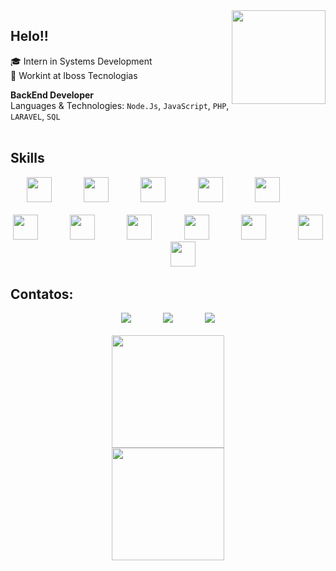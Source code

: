 <img src="https://user-images.githubusercontent.com/102002921/209721433-188214e6-d9c2-4ea1-91b6-24b85da56941.png"  width="150" height="150" align="right"/>
	
## Helo!!
<p align="left"  width="300" height="300"/>
 🎓  Intern in Systems Development <br>
 👾  Workint at Iboss Tecnologias <br>
	</p>
	<p align="right" style="width=20 height=20 margin-top=10"/>
 
</p>

**BackEnd Developer** \
Languages & Technologies: `Node.Js`, `JavaScript`, `PHP`, `LARAVEL`, `SQL` \
<br/>

## Skills
<div align="center">
  <img src="https://cdn.jsdelivr.net/gh/devicons/devicon/icons/git/git-original.svg" width="40" height="40"/>    
				&nbsp;&nbsp;&nbsp;&nbsp;&nbsp;&nbsp;&nbsp;&nbsp;&nbsp;&nbsp;&nbsp;
  <img src="https://cdn.jsdelivr.net/gh/devicons/devicon@latest/icons/php/php-original.svg" width="40" height="40"/>
	&nbsp;&nbsp;&nbsp;&nbsp;&nbsp;&nbsp;&nbsp;&nbsp;&nbsp;&nbsp;&nbsp;
  <img src="https://cdn.jsdelivr.net/gh/devicons/devicon@latest/icons/laravel/laravel-original.svg" width="40" height="40"/>
				&nbsp;&nbsp;&nbsp;&nbsp;&nbsp;&nbsp;&nbsp;&nbsp;&nbsp;&nbsp;&nbsp;
  <img src="https://cdn.jsdelivr.net/gh/devicons/devicon/icons/mysql/mysql-original.svg" width="40" height="40"/>
  		&nbsp;&nbsp;&nbsp;&nbsp;&nbsp;&nbsp;&nbsp;&nbsp;&nbsp;&nbsp;&nbsp;
		<img src="https://cdn.jsdelivr.net/gh/devicons/devicon/icons/composer/composer-original.svg" width="40" height="40"/>
 			&nbsp;&nbsp;&nbsp;&nbsp;&nbsp;&nbsp;&nbsp;&nbsp;&nbsp;&nbsp;&nbsp; 
		<br/>
  <br/>
            <img src="https://cdn.jsdelivr.net/gh/devicons/devicon@latest/icons/bootstrap/bootstrap-original.svg" width="40" height="40" />
			 &nbsp;&nbsp;&nbsp;&nbsp;&nbsp;&nbsp;&nbsp;&nbsp;&nbsp;&nbsp;&nbsp; 
	<img src="https://cdn.jsdelivr.net/gh/devicons/devicon/icons/html5/html5-original.svg" width="40" height="40"/>
 			&nbsp;&nbsp;&nbsp;&nbsp;&nbsp;&nbsp;&nbsp;&nbsp;&nbsp;&nbsp;&nbsp; 
	<img src="https://cdn.jsdelivr.net/gh/devicons/devicon/icons/css3/css3-original.svg" width="40" height="40"/>
				&nbsp;&nbsp;&nbsp;&nbsp;&nbsp;&nbsp;&nbsp;&nbsp;&nbsp;&nbsp;&nbsp; 
	<img src="https://cdn.jsdelivr.net/gh/devicons/devicon/icons/github/github-original.svg" width="40" height="40"/>
				&nbsp;&nbsp;&nbsp;&nbsp;&nbsp;&nbsp;&nbsp;&nbsp;&nbsp;&nbsp;&nbsp; 
        <img src="https://cdn.jsdelivr.net/gh/devicons/devicon@latest/icons/nodejs/nodejs-original-wordmark.svg" width="40" height="40"/>
         		 &nbsp;&nbsp;&nbsp;&nbsp;&nbsp;&nbsp;&nbsp;&nbsp;&nbsp;&nbsp;&nbsp; 
    	<img src="https://cdn.jsdelivr.net/gh/devicons/devicon@latest/icons/mongodb/mongodb-original-wordmark.svg" width="40" height="40"/>
		&nbsp;&nbsp;&nbsp;&nbsp;&nbsp;&nbsp;&nbsp;&nbsp;&nbsp;&nbsp;&nbsp; 
            <img src="https://cdn.jsdelivr.net/gh/devicons/devicon@latest/icons/oracle/oracle-original.svg" width="40" height="40"/>
          
          
</div>

## Contatos:

<div align="center">
  <a href = "mailto:araujo.ka37@gmail.com"><img src="https://img.shields.io/badge/Gmail-D14836?style=for-the-badge&logo=gmail&logoColor=white" target="_blank"></a>
  			&nbsp;&nbsp;&nbsp;&nbsp;&nbsp;&nbsp;&nbsp;&nbsp;&nbsp;&nbsp;&nbsp;
	<a href="https://instagram.com/kaua_araujo.s" target="_blank"><img src="https://img.shields.io/badge/-Instagram-%23E4405F?style=for-the-badge&logo=instagram&logoColor=white" target="_blank"></a>
			&nbsp;&nbsp;&nbsp;&nbsp;&nbsp;&nbsp;&nbsp;&nbsp;&nbsp;&nbsp;&nbsp;
  <a href="https://www.linkedin.com/in/kauã-araújo-79b185233" target="_blank"><img src="https://img.shields.io/badge/-LinkedIn-%230077B5?style=for-the-badge&logo=linkedin&logoColor=white" target="_blank"></a>   
</div>
<br/>
<div align="center">
  <a href="https://github.com/kaua-araujo">
  <img height="180em" src="https://github-readme-stats.vercel.app/api/top-langs/?username=kaua-araujo&layout=compact&langs_count=7&theme=tokyonight"/>	
	<br/>
  <img height="180em" src="https://github-readme-stats.vercel.app/api?username=kaua-araujo&show_icons=true&theme=tokyonight&include_all_commits=true&count_private=true"/>
</div>



